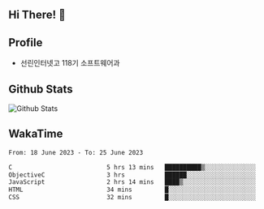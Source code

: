 ## Hi There! 👋

## Profile

-   선린인터넷고 118기 소프트웨어과

## Github Stats

![Github Stats](https://github-readme-stats.vercel.app/api/top-langs/?username=NY0510&theme=tokyonight&hide_border=true&layout=compact)

## WakaTime

<!--START_SECTION:waka-->

```txt
From: 18 June 2023 - To: 25 June 2023

C                          5 hrs 13 mins   ██████████▒░░░░░░░░░░░░░░   41.25 %
ObjectiveC                 3 hrs           ██████░░░░░░░░░░░░░░░░░░░   23.69 %
JavaScript                 2 hrs 14 mins   ████▒░░░░░░░░░░░░░░░░░░░░   17.66 %
HTML                       34 mins         █░░░░░░░░░░░░░░░░░░░░░░░░   04.54 %
CSS                        32 mins         █░░░░░░░░░░░░░░░░░░░░░░░░   04.27 %
```

<!--END_SECTION:waka-->
